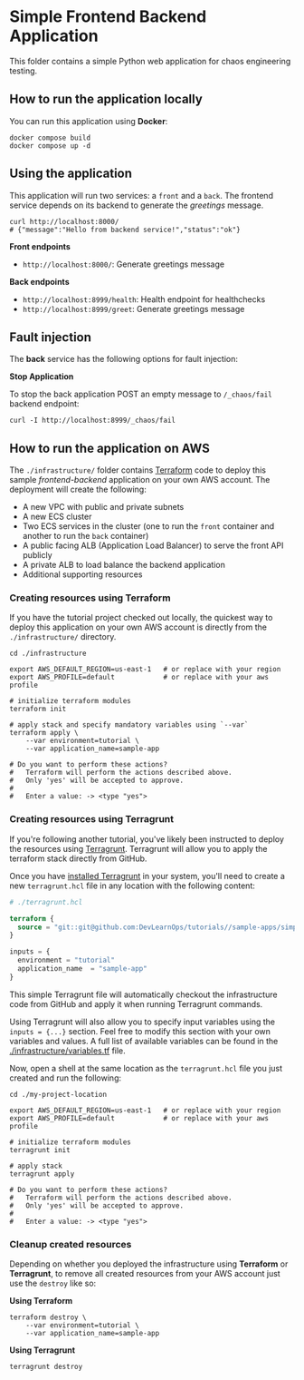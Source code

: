 # Simple Frontend Backend Application

This folder contains a simple Python web application for chaos engineering testing.

## How to run the application locally

You can run this application using **Docker**:

```shell
docker compose build
docker compose up -d
```

## Using the application

This application will run two services: a `front` and a `back`. The frontend service depends on its backend to generate the *greetings* message.

```shell
curl http://localhost:8000/
# {"message":"Hello from backend service!","status":"ok"}
```

**Front endpoints**

* `http://localhost:8000/`: Generate greetings message

**Back endpoints**

* `http://localhost:8999/health`: Health endpoint for healthchecks
* `http://localhost:8999/greet`: Generate greetings message

## Fault injection

The **back** service has the following options for fault injection:

**Stop Application**

To stop the back application POST an empty message to `/_chaos/fail` backend endpoint:

```shell
curl -I http://localhost:8999/_chaos/fail
```

## How to run the application on AWS

The `./infrastructure/` folder contains [Terraform][] code to deploy this sample *frontend-backend* application on your own AWS account.
The deployment will create the following:

* A new VPC with public and private subnets
* A new ECS cluster
* Two ECS services in the cluster (one to run the `front` container and another to run the `back` container)
* A public facing ALB (Application Load Balancer) to serve the front API publicly
* A private ALB to load balance the backend application
* Additional supporting resources

### Creating resources using Terraform

If you have the tutorial project checked out locally, the quickest way to deploy this application
on your own AWS account is directly from the `./infrastructure/` directory.

```shell
cd ./infrastructure

export AWS_DEFAULT_REGION=us-east-1   # or replace with your region
export AWS_PROFILE=default            # or replace with your aws profile

# initialize terraform modules
terraform init

# apply stack and specify mandatory variables using `--var`
terraform apply \
    --var environment=tutorial \
    --var application_name=sample-app

# Do you want to perform these actions?
#   Terraform will perform the actions described above.
#   Only 'yes' will be accepted to approve.
# 
#   Enter a value: -> <type "yes">
```

### Creating resources using Terragrunt

If you're following another tutorial, you've likely been instructed to deploy the resources using [Terragrunt][].
Terragrunt will allow you to apply the terraform stack directly from GitHub.

Once you have [installed Terragrunt][] in your system, you'll need to create a new `terragrunt.hcl` file in any location
with the following content:

```terraform
# ./terragrunt.hcl

terraform {
  source = "git::git@github.com:DevLearnOps/tutorials//sample-apps/simple-frontend-backend/infrastructure?ref=main"
}

inputs = {
  environment = "tutorial"
  application_name  = "sample-app"
}
```

This simple Terragrunt file will automatically checkout the infrastructure code from GitHub and apply it when running
Terragrunt commands.

Using Terragrunt will also allow you to specify input variables using the `inputs = {...}` section. Feel free to modify
this section with your own variables and values. A full list of available variables can be found in the [./infrastructure/variables.tf](./infrastructure/variables.tf) file.

Now, open a shell at the same location as the `terragrunt.hcl` file you just created and run the following:

```shell
cd ./my-project-location

export AWS_DEFAULT_REGION=us-east-1   # or replace with your region
export AWS_PROFILE=default            # or replace with your aws profile

# initialize terraform modules
terragrunt init

# apply stack
terragrunt apply

# Do you want to perform these actions?
#   Terraform will perform the actions described above.
#   Only 'yes' will be accepted to approve.
# 
#   Enter a value: -> <type "yes">
```

### Cleanup created resources

Depending on whether you deployed the infrastructure using **Terraform** or **Terragrunt**, to remove all created resources
from your AWS account just use the `destroy` like so:

**Using Terraform**

```shell
terraform destroy \
    --var environment=tutorial \
    --var application_name=sample-app
```

**Using Terragrunt**

```shell
terragrunt destroy
```

[Terraform]: https://www.terraform.io/
[Terragrunt]: https://terragrunt.gruntwork.io/
[installed Terragrunt]: https://terragrunt.gruntwork.io/docs/getting-started/install/

